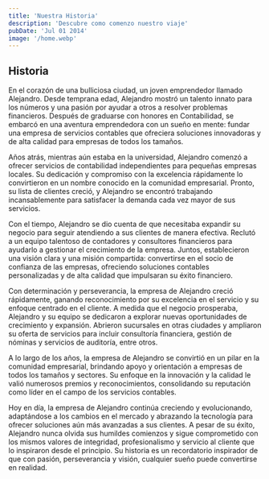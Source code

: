 ```yaml
---
title: 'Nuestra Historia'
description: 'Descubre como comenzo nuestro viaje'
pubDate: 'Jul 01 2014'
image: '/home.webp'
---
```



## Historia


En el corazón de una bulliciosa ciudad, un joven emprendedor llamado Alejandro. Desde temprana edad, Alejandro mostró un talento innato para los números y una pasión por ayudar a otros a resolver problemas financieros. Después de graduarse con honores en Contabilidad, se embarcó en una aventura emprendedora con un sueño en mente: fundar una empresa de servicios contables que ofreciera soluciones innovadoras y de alta calidad para empresas de todos los tamaños.

Años atrás, mientras aún estaba en la universidad, Alejandro comenzó a ofrecer servicios de contabilidad independientes para pequeñas empresas locales. Su dedicación y compromiso con la excelencia rápidamente lo convirtieron en un nombre conocido en la comunidad empresarial. Pronto, su lista de clientes creció, y Alejandro se encontró trabajando incansablemente para satisfacer la demanda cada vez mayor de sus servicios.

Con el tiempo, Alejandro se dio cuenta de que necesitaba expandir su negocio para seguir atendiendo a sus clientes de manera efectiva. Reclutó a un equipo talentoso de contadores y consultores financieros para ayudarlo a gestionar el crecimiento de la empresa. Juntos, establecieron una visión clara y una misión compartida: convertirse en el socio de confianza de las empresas, ofreciendo soluciones contables personalizadas y de alta calidad que impulsaran su éxito financiero.

Con determinación y perseverancia, la empresa de Alejandro creció rápidamente, ganando reconocimiento por su excelencia en el servicio y su enfoque centrado en el cliente. A medida que el negocio prosperaba, Alejandro y su equipo se dedicaron a explorar nuevas oportunidades de crecimiento y expansión. Abrieron sucursales en otras ciudades y ampliaron su oferta de servicios para incluir consultoría financiera, gestión de nóminas y servicios de auditoría, entre otros.

A lo largo de los años, la empresa de Alejandro se convirtió en un pilar en la comunidad empresarial, brindando apoyo y orientación a empresas de todos los tamaños y sectores. Su enfoque en la innovación y la calidad le valió numerosos premios y reconocimientos, consolidando su reputación como líder en el campo de los servicios contables.

Hoy en día, la empresa de Alejandro continúa creciendo y evolucionando, adaptándose a los cambios en el mercado y abrazando la tecnología para ofrecer soluciones aún más avanzadas a sus clientes. A pesar de su éxito, Alejandro nunca olvida sus humildes comienzos y sigue comprometido con los mismos valores de integridad, profesionalismo y servicio al cliente que lo inspiraron desde el principio. Su historia es un recordatorio inspirador de que con pasión, perseverancia y visión, cualquier sueño puede convertirse en realidad.